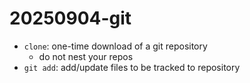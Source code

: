 # 20250904-git

- `clone`: one-time download of a git repository
    - do not nest your repos
- `git add`: add/update files to be tracked to repository


